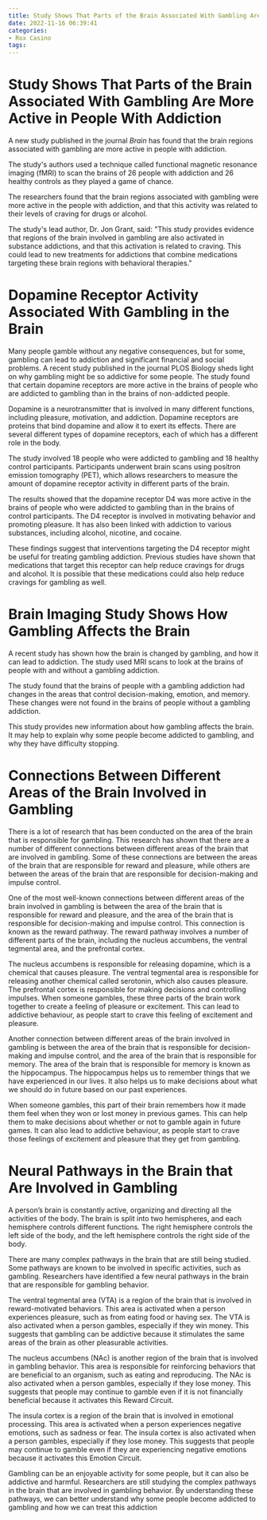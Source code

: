 ```yaml
---
title: Study Shows That Parts of the Brain Associated With Gambling Are More Active in People With Addiction
date: 2022-11-16 06:39:41
categories:
- Rox Casino
tags:
---
```



# Study Shows That Parts of the Brain Associated With Gambling Are More Active in People With Addiction

A new study published in the journal <i>Brain</i> has found that the brain regions associated with gambling are more active in people with addiction.

The study's authors used a technique called functional magnetic resonance imaging (fMRI) to scan the brains of 26 people with addiction and 26 healthy controls as they played a game of chance.

The researchers found that the brain regions associated with gambling were more active in the people with addiction, and that this activity was related to their levels of craving for drugs or alcohol.

The study's lead author, Dr. Jon Grant, said: "This study provides evidence that regions of the brain involved in gambling are also activated in substance addictions, and that this activation is related to craving. This could lead to new treatments for addictions that combine medications targeting these brain regions with behavioral therapies."

# Dopamine Receptor Activity Associated With Gambling in the Brain

Many people gamble without any negative consequences, but for some, gambling can lead to addiction and significant financial and social problems. A recent study published in the journal PLOS Biology sheds light on why gambling might be so addictive for some people. The study found that certain dopamine receptors are more active in the brains of people who are addicted to gambling than in the brains of non-addicted people.

Dopamine is a neurotransmitter that is involved in many different functions, including pleasure, motivation, and addiction. Dopamine receptors are proteins that bind dopamine and allow it to exert its effects. There are several different types of dopamine receptors, each of which has a different role in the body.

The study involved 18 people who were addicted to gambling and 18 healthy control participants. Participants underwent brain scans using positron emission tomography (PET), which allows researchers to measure the amount of dopamine receptor activity in different parts of the brain.

The results showed that the dopamine receptor D4 was more active in the brains of people who were addicted to gambling than in the brains of control participants. The D4 receptor is involved in motivating behavior and promoting pleasure. It has also been linked with addiction to various substances, including alcohol, nicotine, and cocaine.

These findings suggest that interventions targeting the D4 receptor might be useful for treating gambling addiction. Previous studies have shown that medications that target this receptor can help reduce cravings for drugs and alcohol. It is possible that these medications could also help reduce cravings for gambling as well.

# Brain Imaging Study Shows How Gambling Affects the Brain

A recent study has shown how the brain is changed by gambling, and how it can lead to addiction. The study used MRI scans to look at the brains of people with and without a gambling addiction.

The study found that the brains of people with a gambling addiction had changes in the areas that control decision-making, emotion, and memory. These changes were not found in the brains of people without a gambling addiction.

This study provides new information about how gambling affects the brain. It may help to explain why some people become addicted to gambling, and why they have difficulty stopping.

# Connections Between Different Areas of the Brain Involved in Gambling

There is a lot of research that has been conducted on the area of the brain that is responsible for gambling. This research has shown that there are a number of different connections between different areas of the brain that are involved in gambling. Some of these connections are between the areas of the brain that are responsible for reward and pleasure, while others are between the areas of the brain that are responsible for decision-making and impulse control.

One of the most well-known connections between different areas of the brain involved in gambling is between the area of the brain that is responsible for reward and pleasure, and the area of the brain that is responsible for decision-making and impulse control. This connection is known as the reward pathway. The reward pathway involves a number of different parts of the brain, including the nucleus accumbens, the ventral tegmental area, and the prefrontal cortex.

The nucleus accumbens is responsible for releasing dopamine, which is a chemical that causes pleasure. The ventral tegmental area is responsible for releasing another chemical called serotonin, which also causes pleasure. The prefrontal cortex is responsible for making decisions and controlling impulses. When someone gambles, these three parts of the brain work together to create a feeling of pleasure or excitement. This can lead to addictive behaviour, as people start to crave this feeling of excitement and pleasure.

Another connection between different areas of the brain involved in gambling is between the area of the brain that is responsible for decision-making and impulse control, and the area of the brain that is responsible for memory. The area of the brain that is responsible for memory is known as the hippocampus. The hippocampus helps us to remember things that we have experienced in our lives. It also helps us to make decisions about what we should do in future based on our past experiences.

When someone gambles, this part of their brain remembers how it made them feel when they won or lost money in previous games. This can help them to make decisions about whether or not to gamble again in future games. It can also lead to addictive behaviour, as people start to crave those feelings of excitement and pleasure that they get from gambling.

# Neural Pathways in the Brain that Are Involved in Gambling

A person’s brain is constantly active, organizing and directing all the activities of the body. The brain is split into two hemispheres, and each hemisphere controls different functions. The right hemisphere controls the left side of the body, and the left hemisphere controls the right side of the body.

There are many complex pathways in the brain that are still being studied. Some pathways are known to be involved in specific activities, such as gambling. Researchers have identified a few neural pathways in the brain that are responsible for gambling behavior.

The ventral tegmental area (VTA) is a region of the brain that is involved in reward-motivated behaviors. This area is activated when a person experiences pleasure, such as from eating food or having sex. The VTA is also activated when a person gambles, especially if they win money. This suggests that gambling can be addictive because it stimulates the same areas of the brain as other pleasurable activities.

The nucleus accumbens (NAc) is another region of the brain that is involved in gambling behavior. This area is responsible for reinforcing behaviors that are beneficial to an organism, such as eating and reproducing. The NAc is also activated when a person gambles, especially if they lose money. This suggests that people may continue to gamble even if it is not financially beneficial because it activates this Reward Circuit.

The insula cortex is a region of the brain that is involved in emotional processing. This area is activated when a person experiences negative emotions, such as sadness or fear. The insula cortex is also activated when a person gambles, especially if they lose money. This suggests that people may continue to gamble even if they are experiencing negative emotions because it activates this Emotion Circuit.

Gambling can be an enjoyable activity for some people, but it can also be addictive and harmful. Researchers are still studying the complex pathways in the brain that are involved in gambling behavior. By understanding these pathways, we can better understand why some people become addicted to gambling and how we can treat this addiction